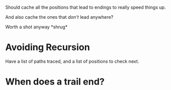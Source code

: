 Should cache all the positions that lead to endings to really speed things up.

And also cache the ones that *don't* lead anywhere?

Worth a shot anyway \*shrug\*

# Avoiding Recursion

Have a list of paths traced, and a list of positions to check next.

# When does a trail end?


